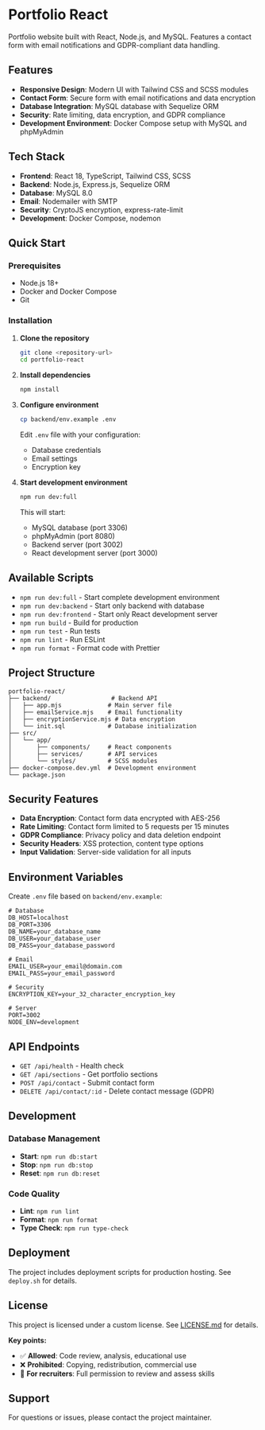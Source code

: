 # Portfolio React

Portfolio website built with React, Node.js, and MySQL. Features a contact form with email notifications and GDPR-compliant data handling.

## Features

- **Responsive Design**: Modern UI with Tailwind CSS and SCSS modules
- **Contact Form**: Secure form with email notifications and data encryption
- **Database Integration**: MySQL database with Sequelize ORM
- **Security**: Rate limiting, data encryption, and GDPR compliance
- **Development Environment**: Docker Compose setup with MySQL and phpMyAdmin

## Tech Stack

- **Frontend**: React 18, TypeScript, Tailwind CSS, SCSS
- **Backend**: Node.js, Express.js, Sequelize ORM
- **Database**: MySQL 8.0
- **Email**: Nodemailer with SMTP
- **Security**: CryptoJS encryption, express-rate-limit
- **Development**: Docker Compose, nodemon

## Quick Start

### Prerequisites

- Node.js 18+
- Docker and Docker Compose
- Git

### Installation

1. **Clone the repository**

   ```bash
   git clone <repository-url>
   cd portfolio-react
   ```

2. **Install dependencies**

   ```bash
   npm install
   ```

3. **Configure environment**

   ```bash
   cp backend/env.example .env
   ```

   Edit `.env` file with your configuration:

   - Database credentials
   - Email settings
   - Encryption key

4. **Start development environment**

   ```bash
   npm run dev:full
   ```

   This will start:

   - MySQL database (port 3306)
   - phpMyAdmin (port 8080)
   - Backend server (port 3002)
   - React development server (port 3000)

## Available Scripts

- `npm run dev:full` - Start complete development environment
- `npm run dev:backend` - Start only backend with database
- `npm run dev:frontend` - Start only React development server
- `npm run build` - Build for production
- `npm run test` - Run tests
- `npm run lint` - Run ESLint
- `npm run format` - Format code with Prettier

## Project Structure

```
portfolio-react/
├── backend/                 # Backend API
│   ├── app.mjs             # Main server file
│   ├── emailService.mjs    # Email functionality
│   ├── encryptionService.mjs # Data encryption
│   └── init.sql            # Database initialization
├── src/
│   └── app/
│       ├── components/     # React components
│       ├── services/       # API services
│       └── styles/         # SCSS modules
├── docker-compose.dev.yml  # Development environment
└── package.json
```

## Security Features

- **Data Encryption**: Contact form data encrypted with AES-256
- **Rate Limiting**: Contact form limited to 5 requests per 15 minutes
- **GDPR Compliance**: Privacy policy and data deletion endpoint
- **Security Headers**: XSS protection, content type options
- **Input Validation**: Server-side validation for all inputs

## Environment Variables

Create `.env` file based on `backend/env.example`:

```env
# Database
DB_HOST=localhost
DB_PORT=3306
DB_NAME=your_database_name
DB_USER=your_database_user
DB_PASS=your_database_password

# Email
EMAIL_USER=your_email@domain.com
EMAIL_PASS=your_email_password

# Security
ENCRYPTION_KEY=your_32_character_encryption_key

# Server
PORT=3002
NODE_ENV=development
```

## API Endpoints

- `GET /api/health` - Health check
- `GET /api/sections` - Get portfolio sections
- `POST /api/contact` - Submit contact form
- `DELETE /api/contact/:id` - Delete contact message (GDPR)

## Development

### Database Management

- **Start**: `npm run db:start`
- **Stop**: `npm run db:stop`
- **Reset**: `npm run db:reset`

### Code Quality

- **Lint**: `npm run lint`
- **Format**: `npm run format`
- **Type Check**: `npm run type-check`

## Deployment

The project includes deployment scripts for production hosting. See `deploy.sh` for details.

## License

This project is licensed under a custom license. See [LICENSE.md](LICENSE.md) for details.

**Key points:**

- ✅ **Allowed**: Code review, analysis, educational use
- ❌ **Prohibited**: Copying, redistribution, commercial use
- 👔 **For recruiters**: Full permission to review and assess skills

## Support

For questions or issues, please contact the project maintainer.
